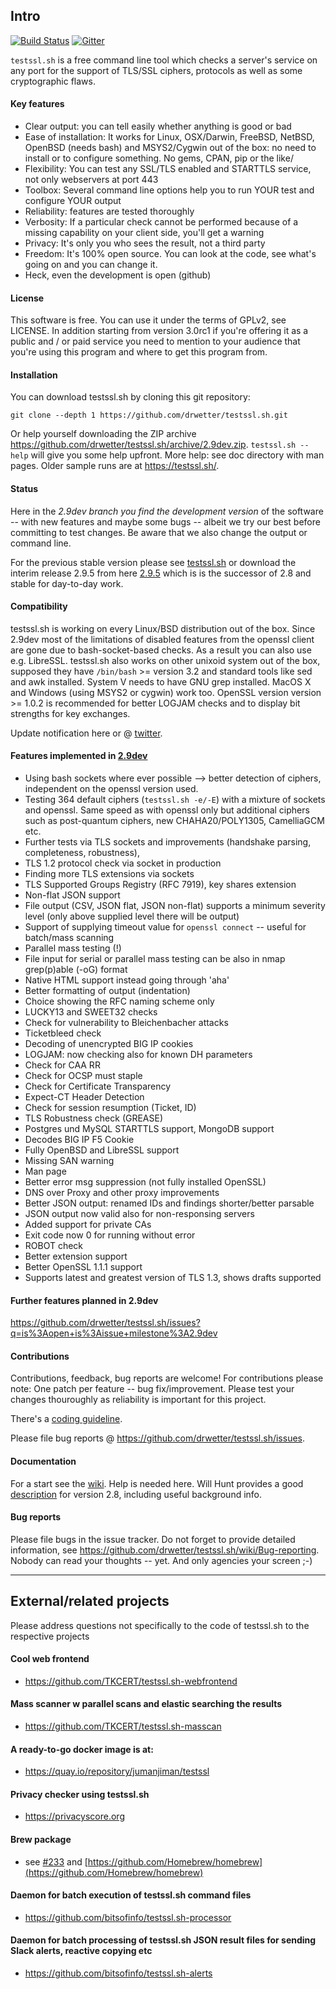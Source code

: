 
## Intro

[![Build Status](https://travis-ci.org/drwetter/testssl.sh.svg?branch=master)](https://travis-ci.org/drwetter/testssl.sh)
[![Gitter](https://badges.gitter.im/Join%20Chat.svg)](https://gitter.im/drwetter/testssl.sh?utm_source=badge&utm_medium=badge&utm_campaign=pr-badge&utm_content=badge)

`testssl.sh` is a free command line tool which checks a server's service on
any port for the support of TLS/SSL ciphers, protocols as well as some
cryptographic flaws.

#### Key features

* Clear output: you can tell easily whether anything is good or bad
* Ease of installation: It works for Linux, OSX/Darwin, FreeBSD, NetBSD,
  OpenBSD (needs bash) and MSYS2/Cygwin out of the box: no need to install
  or to configure something.  No gems, CPAN, pip or the like/
* Flexibility: You can test any SSL/TLS enabled and STARTTLS service, not
  only webservers at port 443
* Toolbox: Several command line options help you to run YOUR test and
  configure YOUR output
* Reliability: features are tested thoroughly
* Verbosity: If a particular check cannot be performed because of a missing
  capability on your client side, you'll get a warning
* Privacy: It's only you who sees the result, not a third party
* Freedom: It's 100% open source. You can look at the code, see what's
  going on and you can change it.
* Heck, even the development is open (github)

#### License

This software is free. You can use it under the terms of GPLv2, see LICENSE.
In addition starting from version 3.0rc1 if you're offering it as a public
and / or paid service you need to mention to your audience that you're using
this program and where to get this program from.

#### Installation

You can download testssl.sh by cloning this git repository:

    git clone --depth 1 https://github.com/drwetter/testssl.sh.git

Or help yourself downloading the ZIP archive
https://github.com/drwetter/testssl.sh/archive/2.9dev.zip.  ``testssl.sh --help``
will give you some help upfront.  More help: see doc directory with
man pages. Older sample runs are at https://testssl.sh/.


#### Status

Here in the _2.9dev branch you find the development version_ of the software
-- with new features and maybe some bugs -- albeit we try our best before
committing to test changes. Be aware that we also change the output or command
line.

For the previous stable version please see [testssl.sh](https://testssl.sh/
"Go to the site with the stable version") or
download  the interim release 2.9.5 from here [2.9.5](https://github.com/drwetter/testssl.sh/tree/2.9.5) which is is the
successor of 2.8 and stable for day-to-day work.

#### Compatibility

testssl.sh is working on every Linux/BSD distribution out of the box. Since 2.9dev
most of the limitations of disabled features from the openssl client are gone
due to bash-socket-based checks. As a result you can also use e.g. LibreSSL.
testssl.sh also works on other unixoid system out of the box, supposed they have
`/bin/bash` >= version 3.2 and standard tools like sed and awk installed.
System V needs to have GNU grep installed. MacOS X and Windows (using MSYS2 or
cygwin) work too. OpenSSL version  version >= 1.0.2 is recommended for better
LOGJAM checks and to display bit strengths for key exchanges.

Update notification here or @ [twitter](https://twitter.com/drwetter).

#### Features implemented in [2.9dev](Readme.md#devel)
* Using bash sockets where ever possible --> better detection of ciphers, independent on the openssl version used.
* Testing 364 default ciphers (``testssl.sh -e/-E``) with a mixture of sockets and openssl. Same speed as with openssl only but additional ciphers such as post-quantum ciphers, new CHAHA20/POLY1305, CamelliaGCM etc.
* Further tests via TLS sockets and improvements (handshake parsing, completeness, robustness),
* TLS 1.2 protocol check via socket in production
* Finding more TLS extensions via sockets
* TLS Supported Groups Registry (RFC 7919), key shares extension
* Non-flat JSON support
* File output (CSV, JSON flat, JSON non-flat) supports a minimum severity level (only above supplied level there will be output)
* Support of supplying timeout value for ``openssl connect`` -- useful for batch/mass scanning
* Parallel mass testing (!)
* File input for serial or parallel mass testing can be also in nmap grep(p)able (-oG) format
* Native HTML support instead going through 'aha'
* Better formatting of output (indentation)
* Choice showing the RFC naming scheme only
* LUCKY13 and SWEET32 checks
* Check for vulnerability to Bleichenbacher attacks
* Ticketbleed check
* Decoding of unencrypted BIG IP cookies
* LOGJAM: now checking also for known DH parameters
* Check for CAA RR
* Check for OCSP must staple
* Check for Certificate Transparency
* Expect-CT Header Detection
* Check for session resumption (Ticket, ID)
* TLS Robustness check (GREASE)
* Postgres und MySQL STARTTLS support, MongoDB support
* Decodes BIG IP F5 Cookie
* Fully OpenBSD and LibreSSL support
* Missing SAN warning
* Man page
* Better error msg suppression (not fully installed OpenSSL)
* DNS over Proxy and other proxy improvements
* Better JSON output: renamed IDs and findings shorter/better parsable
* JSON output now valid also for non-responsing servers
* Added support for private CAs
* Exit code now 0 for running without error
* ROBOT check
* Better extension support
* Better OpenSSL 1.1.1 support
* Supports latest and greatest version of TLS 1.3, shows drafts supported

#### Further features planned in 2.9dev

https://github.com/drwetter/testssl.sh/issues?q=is%3Aopen+is%3Aissue+milestone%3A2.9dev

#### Contributions

Contributions, feedback,  bug reports are welcome! For contributions please
note: One patch per feature -- bug fix/improvement. Please test your
changes thouroughly as reliability is important for this project.

There's a [coding guideline](https://github.com/drwetter/testssl.sh/wiki/Coding-Style).

Please file bug reports @ https://github.com/drwetter/testssl.sh/issues.

#### Documentation

For a start see the
[wiki](https://github.com/drwetter/testssl.sh/wiki/Man-Page).
Help is needed here. Will Hunt provides a good [description](https://www.4armed.com/blog/doing-your-own-ssl-tls-testing/) for version 2.8, including useful background info.

#### Bug reports

Please file bugs in the issue tracker. Do not forget to provide detailed information,
see https://github.com/drwetter/testssl.sh/wiki/Bug-reporting. Nobody can read your
thoughts -- yet. And only agencies your screen ;-)

----

## External/related projects

Please address questions not specifically to the code of testssl.sh to the
respective projects

#### Cool web frontend
* https://github.com/TKCERT/testssl.sh-webfrontend

#### Mass scanner w parallel scans and elastic searching the results
* https://github.com/TKCERT/testssl.sh-masscan

#### A ready-to-go docker image is at:
* https://quay.io/repository/jumanjiman/testssl

#### Privacy checker using testssl.sh
* https://privacyscore.org

#### Brew package

* see [#233](https://github.com/drwetter/testssl.sh/issues/233) and
  [https://github.com/Homebrew/homebrew](https://github.com/Homebrew/homebrew)

#### Daemon for batch execution of testssl.sh command files
* https://github.com/bitsofinfo/testssl.sh-processor

#### Daemon for batch processing of testssl.sh JSON result files for sending Slack alerts, reactive copying etc
* https://github.com/bitsofinfo/testssl.sh-alerts
